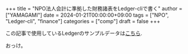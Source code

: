 +++
title = "NPO法人会計に準拠した財務諸表をLedger-cliで書く"
author = ["YAMAGAMI"]
date = 2024-01-21T00:00:00+09:00
tags = ["NPO", "Ledger-cli", "finance"]
categories = ["comp"]
draft = false
+++

この記事で使用しているLedgerのサンプルデータは[こちら](https://bred-in-bingo.netlify.app/sample-npo-data.ledger).

おっけ。
